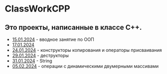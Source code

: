 # ClassWorkCPP
## Это проекты, написанные в классе C++.
- [15.01.2024](15.01.2024) - вводное занятие по ООП
- [17.01.2024](17.01.2024) 
- [24.01.2024](24.01.2024) - конструкторы копирования и операторы присваивания
- [29.01.2024](29.01.2024) - деструкторы
- [31.01.2024](31.01.2024) - String
- [05.02.2024](05.02.2024) - операции с динамическими двумерными массивами

